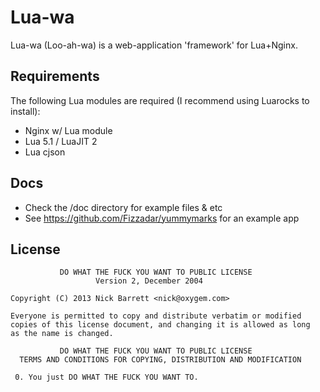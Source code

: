 # Lua-wa
Lua-wa (Loo-ah-wa) is a web-application 'framework' for Lua+Nginx.

## Requirements
The following Lua modules are required (I recommend using Luarocks to install):
+ Nginx w/ Lua module
+ Lua 5.1 / LuaJIT 2
+ Lua cjson

## Docs
+ Check the /doc directory for example files & etc
+ See https://github.com/Fizzadar/yummymarks for an example app

## License

               DO WHAT THE FUCK YOU WANT TO PUBLIC LICENSE 
                       Version 2, December 2004 
    
    Copyright (C) 2013 Nick Barrett <nick@oxygem.com>
    
    Everyone is permitted to copy and distribute verbatim or modified 
    copies of this license document, and changing it is allowed as long 
    as the name is changed. 
    
               DO WHAT THE FUCK YOU WANT TO PUBLIC LICENSE 
      TERMS AND CONDITIONS FOR COPYING, DISTRIBUTION AND MODIFICATION 
    
     0. You just DO WHAT THE FUCK YOU WANT TO.
